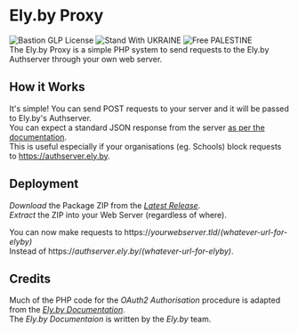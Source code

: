 # Ely.by Proxy
![Bastion GLP License](https://img.shields.io/badge/Bastion-GLP%20v1.05-blue) ![Stand With UKRAINE](https://img.shields.io/badge/Stand%20With-UKRAINE-yellow) ![Free PALESTINE](https://img.shields.io/badge/Free-PALESTINE-darkgreen)  
The Ely.by Proxy is a simple PHP system to send requests to the Ely.by Authserver through your own web server.  

## How it Works
It's simple! You can send POST requests to your server and it will be passed to Ely.by's Authserver.  
You can expect a standard JSON response from the server [as per the documentation](https://docs.ely.by).  
This is useful especially if your organisations \(eg. Schools\) block requests to https://authserver.ely.by.  

## Deployment
_Download_ the Package ZIP from the [_Latest Release_](https://github.com/ItsAndrewDev/elyproxy/releases/latest).  
_Extract_ the ZIP into your Web Server (regardless of where).  

You can now make requests to https://_yourwebserver_._tld_/_\(whatever-url-for-elyby\)_  
Instead of https://_authserver_._ely_._by_/_\(whatever-url-for-elyby\)_.  
  
## Credits
Much of the PHP code for the _OAuth2 Authorisation_ procedure is adapted from the [_Ely.by Documentation_](https://docs.ely.by/en/oauth.html).  
The _Ely.by Documentaion_ is written by the _Ely.by_ team.

